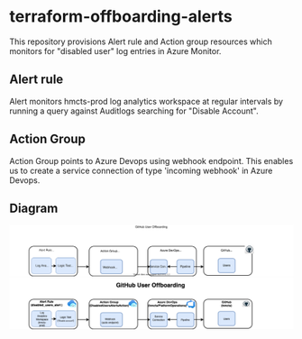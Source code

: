 # terraform-offboarding-alerts

This repository provisions Alert rule and Action group resources which monitors for "disabled user" log entries in Azure Monitor. 
## Alert rule
Alert monitors hmcts-prod log analytics workspace at regular intervals by running a query against Auditlogs searching for "Disable Account".
## Action Group
Action Group points to Azure Devops using webhook endpoint. This enables us to create a service connection of type 'incoming webhook' in Azure Devops.

## Diagram
![FlowChart](images/offboardingAlert.svg)
![FlowChart](images/offboarduser.png)